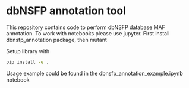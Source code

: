 # dbNSFP annotation tool #

This repository contains code to perform dbNSFP database MAF annotation.
To work with notebooks please use jupyter.
First install dbnsfp_annotation package, then mutant

Setup library with
```bash
pip install -e .
```
Usage example could be found in the dbnsfp_annotation_example.ipynb notebook